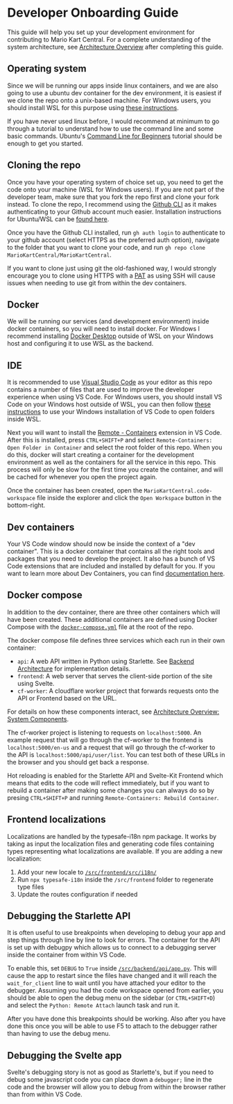 # Developer Onboarding Guide

This guide will help you set up your development environment for contributing to Mario Kart Central. For a complete understanding of the system architecture, see [Architecture Overview](architecture.md) after completing this guide.

## Operating system
Since we will be running our apps inside linux containers, and we are also going to use a ubuntu dev container for the dev environment, it is easiest if we clone the repo onto a unix-based machine. For Windows users, you should install WSL for this purpose using [these instructions](https://docs.microsoft.com/en-us/windows/wsl/setup/environment). 

If you have never used linux before, I would recommend at minimum to go through a tutorial to understand how to use the command line and some basic commands. Ubuntu's [Command Line for Beginners](https://ubuntu.com/tutorials/command-line-for-beginners) tutorial should be enough to get you started.

## Cloning the repo
Once you have your operating system of choice set up, you need to get the code onto your machine (WSL for Windows users). If you are not part of the developer team, make sure that you fork the repo first and clone your fork instead. To clone the repo, I recommend using the [Github CLI](https://cli.github.com/) as it makes authenticating to your Github account much easier. Installation instructions for Ubuntu/WSL can be [found here](https://github.com/cli/cli/blob/trunk/docs/install_linux.md#debian-ubuntu-linux-raspberry-pi-os-apt). 

Once you have the Github CLI installed, run `gh auth login` to authenticate to your github account (select HTTPS as the preferred auth option), navigate to the folder that you want to clone your code, and run `gh repo clone MarioKartCentral/MarioKartCentral`. 

If you want to clone just using git the old-fashioned way, I would strongly encourage you to clone using HTTPS with a [PAT](https://docs.github.com/en/authentication/keeping-your-account-and-data-secure/creating-a-personal-access-token) as using SSH will cause issues when needing to use git from within the dev containers.

## Docker
We will be running our services (and development environment) inside docker containers, so you will need to install docker. For Windows I recommend installing [Docker Desktop](https://docs.docker.com/desktop/windows/install/) outside of WSL on your Windows host and configuring it to use WSL as the backend. 

## IDE
It is recommended to use [Visual Studio Code](https://code.visualstudio.com/) as your editor as this repo contains a number of files that are used to improve the developer experience when using VS Code. For Windows users, you should install VS Code on your Windows host outside of WSL, you can then follow [these instructions](https://docs.microsoft.com/en-us/windows/wsl/tutorials/wsl-vscode) to use your Windows installation of VS Code to open folders inside WSL. 

Next you will want to install the [Remote - Containers](https://marketplace.visualstudio.com/items?itemName=ms-vscode-remote.remote-containers) extension in VS Code. After this is installed, press `CTRL+SHIFT+P` and select `Remote-Containers: Open Folder in Container` and select the root folder of this repo. When you do this, docker will start creating a container for the development environment as well as the containers for all the service in this repo. This process will only be slow for the first time you create the container, and will be cached for whenever you open the project again.

Once the container has been created, open the `MarioKartCentral.code-workspace` file inside the explorer and click the `Open Workspace` button in the bottom-right.

## Dev containers
Your VS Code window should now be inside the context of a "dev container". This is a docker container that contains all the right tools and packages that you need to develop the project. It also has a bunch of VS Code extensions that are included and installed by default for you. If you want to learn more about Dev Containers, you can find [documentation here](https://code.visualstudio.com/docs/remote/containers).

## Docker compose
In addition to the dev container, there are three other containers which will have been created. These additional containers are defined using Docker Compose with the [`docker-compose.yml`](/docker-compose.yml) file at the root of the repo.

The docker compose file defines three services which each run in their own container:
- `api`: A web API written in Python using Starlette. See [Backend Architecture](backend.md) for implementation details.
- `frontend`: A web server that serves the client-side portion of the site using Svelte.
- `cf-worker`: A cloudflare worker project that forwards requests onto the API or Frontend based on the URL.

For details on how these components interact, see [Architecture Overview: System Components](architecture.md#system-components).

The cf-worker project is listening to requests on `localhost:5000`. An example request that will go through the cf-worker to the frontend is `localhost:5000/en-us` and a request that will go through the cf-worker to the API is `localhost:5000/api/user/list`. You can test both of these URLs in the browser and you should get back a response.

Hot reloading is enabled for the Starlette API and Svelte-Kit Frontend which means that edits to the code will reflect immediately, but if you want to rebuild a container after making some changes you can always do so by presing `CTRL+SHIFT+P` and running `Remote-Containers: Rebuild Container`.

## Frontend localizations
Localizations are handled by the typesafe-i18n npm package. It works by taking as input the localization files and generating code files containing types representing what localizations are available. If you are adding a new localization:

1. Add your new locale to [`/src/frontend/src/i18n/`](/src/frontend/src/i18n/)
2. Run `npx typesafe-i18n` inside the `/src/frontend` folder to regenerate type files
3. Update the routes configuration if needed

## Debugging the Starlette API
It is often useful to use breakpoints when developing to debug your app and step things through line by line to look for errors. The container for the API is set up with debugpy which allows us to connect to a debugging server inside the container from within VS Code. 

To enable this, set `DEBUG` to `True` inside [`/src/backend/api/app.py`](/src/backend/api/app.py). This will cause the app to restart since the files have changed and it will reach the `wait_for_client` line to wait until you have attached your editor to the debugger. Assuming you had the code workspace opened from earlier, you should be able to open the debug menu on the sidebar (or `CTRL+SHIFT+D`) and select the `Python: Remote Attach` launch task and run it. 

After you have done this breakpoints should be working. Also after you have done this once you will be able to use F5 to attach to the debugger rather than having to use the debug menu.

## Debugging the Svelte app
Svelte's debugging story is not as good as Starlette's, but if you need to debug some javascript code you can place down a `debugger;` line in the code and the browser will allow you to debug from within the browser rather than from within VS Code.